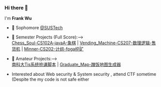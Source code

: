 ### Hi there 👋

I'm **Frank Wu**  


- 🌱 Sophomore [@SUSTech](https://www.sustech.edu.cn/)  
- 🔭 Semester Projects (Full Score):-->  
[Chess_Soul-CS102A-javaA-象棋](https://github.com/GhostFrankWu/SUSTech_CS102A_Project_2019Froject_2019F) | [Vending_Machine-CS207-数理逻辑-售货机](https://github.com/GhostFrankWu/SUSTech_CS207_Final-Project_2020f) | [Minner-CS202-计组-fpga挖矿](https://github.com/GhostFrankWu/CS202_CPU_Project)    
- 🔭 Amateur Projects:-->  
[南科大Tis系统抢课脚本](https://github.com/GhostFrankWu/SUSTech_Tools/tree/main/tis%E9%80%89%E8%AF%BE%E8%84%9A%E6%9C%AC)  | [Graduate_Map-蹭饭地图生成器](https://www.bilibili.com/video/BV15h411d7Cf/)    

- Interested about Web security & System security , attend CTF sometime (Despite the my code is not safe either  
<!-- - 📫 More about me: [Home_Page](http://106.52.237.196/)  
### 
<!-- [![Github stats](https://github-readme-stats.vercel.app/api?username=ghostfrankwu&hide_rank=true&show_icons=true&count_private=true)](https://github.com/anuraghazra/github-readme-stats) -->
